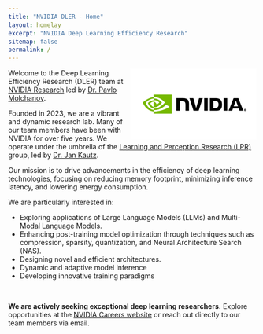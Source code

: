 ```yaml
---
title: "NVIDIA DLER - Home"
layout: homelay
excerpt: "NVIDIA Deep Learning Efficiency Research"
sitemap: false
permalink: /
---
```


<img src="images/nvidia_logo.png" width="256" align="right">

Welcome to the Deep Learning Efficiency Research (DLER) team at [NVIDIA Research](https://www.nvidia.com/en-us/research/) led by [Dr. Pavlo Molchanov](https://www.pmolchanov.com). 

Founded in 2023, we are a vibrant and dynamic research lab. Many of our team members have been with NVIDIA for over five years. We operate under the umbrella of the [Learning and Perception Research (LPR)](https://research.nvidia.com/labs/lpr/) group, led by [Dr. Jan Kautz](https://jankautz.com). 

<!-- Our interests include the development of new architectures and method for efficient LLM inference and training, pre-training of small language models, development of efficient Vision Language models, and general improvements of deep learning models with an eye on their memory footprint, inference latency, and energy consumption. -->

Our mission is to drive advancements in the efficiency of deep learning technologies, focusing on reducing memory footprint, minimizing inference latency, and lowering energy consumption.

We are particularly interested in:
   - Exploring applications of Large Language Models (LLMs) and Multi-Modal Language Models.
   - Enhancing post-training model optimization through techniques such as compression, sparsity, quantization, and Neural Architecture Search (NAS).
   - Designing novel and efficient architectures.
   - Dynamic and adaptive model inference
   - Developing innovative training paradigms

<br clear="left"/>

**We are actively seeking exceptional deep learning researchers.** Explore opportunities at the [NVIDIA Careers website](https://nvidia.wd5.myworkdayjobs.com/NVIDIAExternalCareerSite) or reach out directly to our team members via email.


